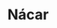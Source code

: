 ---
title: Nácar
date: 
draft: false

# descripcion
description : Argolla de plata pasante cierre italiano

materials: Plata 925

color: Plateado y nácar

dimensions: 2,5cm diam x 0,4cm (ancho)

code: 01-11-0472

type: "Aros"

categories: []

price: $5.120,00

price_eftvo: $4.350,00

# Images
# first image will be shown in the product page
images:
  # - image: "images/path_to_image"
  # La ubicacion de las imagenes es imagenes/Aros/Aros.Argollas/01-11-0472-nacar
  - image: "./images/aros/argollas/01-11-0472_a.JPG"
  - image: "./images/aros/argollas/01-11-0472_b.JPG"
  - image: "./images/aros/argollas/01-11-0472_c.jpg"
  - image: "./images/aros/argollas/01-11-0472_d.jpg"
  - image: "./images/aros/argollas/01-11-0472_e.jpg"
  - image: "./images/aros/argollas/01-11-0472_f.jpg"
---